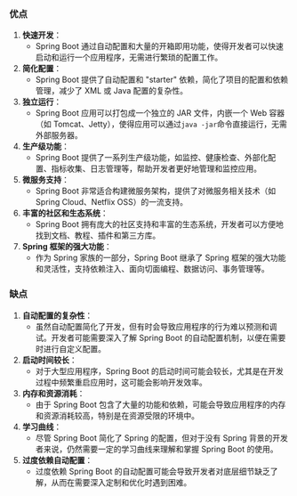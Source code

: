 ### 优点
1. **快速开发**：
   - Spring Boot 通过自动配置和大量的开箱即用功能，使得开发者可以快速启动和运行一个应用程序，无需进行繁琐的配置工作。
2. **简化配置**：
   - Spring Boot 提供了自动配置和 "starter" 依赖，简化了项目的配置和依赖管理，减少了 XML 或 Java 配置的复杂性。
3. **独立运行**：
   - Spring Boot 应用可以打包成一个独立的 JAR 文件，内嵌一个 Web 容器（如 Tomcat、Jetty），使得应用可以通过`java -jar`命令直接运行，无需外部服务器。
4. **生产级功能**：
   - Spring Boot 提供了一系列生产级功能，如监控、健康检查、外部化配置、指标收集、日志管理等，帮助开发者更好地管理和监控应用。
5. **微服务支持**：
   - Spring Boot 非常适合构建微服务架构，提供了对微服务相关技术（如 Spring Cloud、Netflix OSS）的一流支持。
6. **丰富的社区和生态系统**：
   - Spring Boot 拥有庞大的社区支持和丰富的生态系统，开发者可以方便地找到文档、教程、插件和第三方库。
7. **Spring 框架的强大功能**：
   - 作为 Spring 家族的一部分，Spring Boot 继承了 Spring 框架的强大功能和灵活性，支持依赖注入、面向切面编程、数据访问、事务管理等。
### 缺点

1. **自动配置的复杂性**：
   - 虽然自动配置简化了开发，但有时会导致应用程序的行为难以预测和调试。开发者可能需要深入了解 Spring Boot 的自动配置机制，以便在需要时进行自定义配置。
2. **启动时间较长**：
   - 对于大型应用程序，Spring Boot 的启动时间可能会较长，尤其是在开发过程中频繁重启应用时，这可能会影响开发效率。
3. **内存和资源消耗**：
   - 由于 Spring Boot 包含了大量的功能和依赖，可能会导致应用程序的内存和资源消耗较高，特别是在资源受限的环境中。
4. **学习曲线**：
   - 尽管 Spring Boot 简化了 Spring 的配置，但对于没有 Spring 背景的开发者来说，仍然需要一定的学习曲线来理解和掌握 Spring Boot 的使用。
5. **过度依赖自动配置**：
   - 过度依赖 Spring Boot 的自动配置可能会导致开发者对底层细节缺乏了解，从而在需要深入定制和优化时遇到困难。
